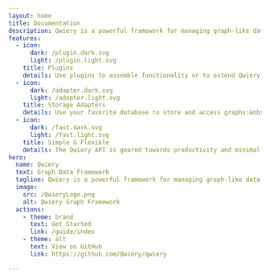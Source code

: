 ```yaml
---
layout: home
title: Documentation
description: Qwiery is a powerful framework for managing graph-like data in the browser and server-side.
features:
  - icon: 
      dark: /plugin.dark.svg
      light: /plugin.light.svg
    title: Plugins
    details: Use plugins to assemble functionality or to extend Qwiery, see e.g. <strong><a href="/plugins/semantic/">the semantic extensions</a></strong> or <strong><a href="/plugins/Schema/">the schema and ontology plugin</a></strong>. Creating your own plugins is simple, see our <strong><a href="/guide/plugins">plugins guide</a></strong>.
  - icon:
      dark: /adapter.dark.svg
      light: /adapter.light.svg
    title: Storage Adapters
    details: Use your favorite database to store and access graphs:&nbsp;<a href="/adapters/Neo4j/">Neo4j</a>, <a href="/adapters/RDF/">AWS Neptune</a>, <a href="/adapters/SQL/">MySql</a>, <a href="/adapters/LocalStorage/">LocalStorage</a>, <a href="/adapters/LevelDB/">LevelDB</a>...
  - icon:
      dark: /fast.dark.svg
      light: /fast.light.svg
    title: Simple & Flexible
    details: The Qwiery API is geared towards productivity and minimal friction. You can use it to quickly prototype graph applications and scale it to a robust enterprise application by means of plugins and backend adapters.
hero:
  name: Qwiery
  text: Graph Data Framework 
  tagline: Qwiery is a powerful framework for managing graph-like data in the browser and server-side. It supports a wide range of use-cases by means of plugins and storage adapters. 
  image:
    src: /QwieryLogo.png
    alt: Qwiery Graph Framework
  actions:
    - theme: brand
      text: Get Started
      link: /guide/index
    - theme: alt
      text: View on GitHub
      link: https://github.com/Qwiery/qwiery

---
```


